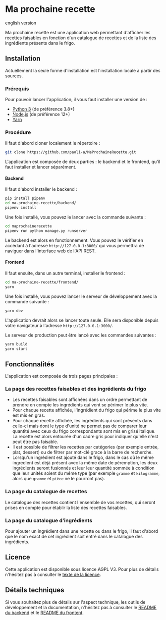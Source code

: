 # Ma prochaine recette

[english version](README_en.md)

Ma prochaine recette est une application web permettant d'afficher les recettes faisables en fonction d'un catalogue de recettes et de la liste des ingrédients présents dans le frigo.

## Installation

Actuellement la seule forme d'installation est l'installation locale à partir des sources.

### Prérequis

Pour pouvoir lancer l'application, il vous faut installer une version de :

- [Python 3](https://www.python.org/) (de préférence 3.8+)
- [Node.js](https://nodejs.org/) (de préférence 12+)
- [Yarn](https://yarnpkg.com/)

### Procédure

Il faut d'abord cloner localement le répertoire :

```bash
git clone https://github.com/paoli-a/MaProchaineRecette.git
```

L'application est composée de deux parties : le backend et le frontend, qu'il faut installer et lancer séparément.

#### Backend

Il faut d'abord installer le backend :

```bash
pip install pipenv
cd ma-prochaine-recette/backend/
pipenv install
```

Une fois installé, vous pouvez le lancer avec la commande suivante :

```bash
cd maprochainerecette
pipenv run python manage.py runserver
```

Le backend est alors en fonctionnement. Vous pouvez le vérifier en accédant à l'adresse `http://127.0.0.1:8000/` qui vous permettra de naviguer dans l'interface web de l'API REST.

#### Frontend

Il faut ensuite, dans un autre terminal, installer le frontend :

```bash
cd ma-prochaine-recette/frontend/
yarn
```

Une fois installé, vous pouvez lancer le serveur de développement avec la commande suivante :

```bash
yarn dev
```

L'application devrait alors se lancer toute seule. Elle sera disponible depuis votre navigateur à l'adresse `http://127.0.0.1:3000/`.

Le serveur de production peut être lancé avec les commandes suivantes :

```bash
yarn build
yarn start
```

## Fonctionnalités

L'application est composée de trois pages principales :

### La page des recettes faisables et des ingrédients du frigo

- Les recettes faisables sont affichées dans un ordre permettant de prendre en compte les ingrédients qui vont se périmer le plus vite.
- Pour chaque recette affichée, l'ingrédient du frigo qui périme le plus vite est mis en gras.
- Pour chaque recette affichée, les ingrédients qui sont présents dans celle-ci mais dont le type d'unité ne permet pas de comparer leur quantité avec ceux du frigo correspondants sont mis en grisé italique. La recette est alors entourée d'un cadre gris pour indiquer qu'elle n'est peut être pas faisable.
- Il est possible de filtrer les recettes par catégories (par exemple entrée, plat, dessert) ou de filtrer par mot-clé grace à la barre de recherche.
- Lorsqu'un ingrédient est ajouté dans le frigo, dans le cas où le même ingredient est déjà présent avec la même date de péremption, les deux ingrédients seront fusionnés et leur leur quantité sommée à condition que leur unités soient du même type (par exemple `gramme` et `kilogramme`, alors que `gramme` et `pièce` ne le pourront pas).

### La page du catalogue de recettes

Le catalogue des recettes contient l'ensemble de vos recettes, qui seront prises en compte pour établir la liste des recettes faisables.

### La page du catalogue d'ingrédients

Pour ajouter un ingrédient dans une recette ou dans le frigo, il faut d'abord que le nom exact de cet ingrédient soit entré dans le catalogue des ingrédients.

## Licence

Cette application est disponible sous licence AGPL V3. Pour plus de détails n'hésitez pas à consulter le [texte de la licence](LICENSE).

## Détails techniques

Si vous souhaitez plus de détails sur l'aspect technique, les outils de développement et la documentation, n'hésitez pas à consulter le [README du backend](backend/README.md) et le [README du frontent](frontend/README.md).
